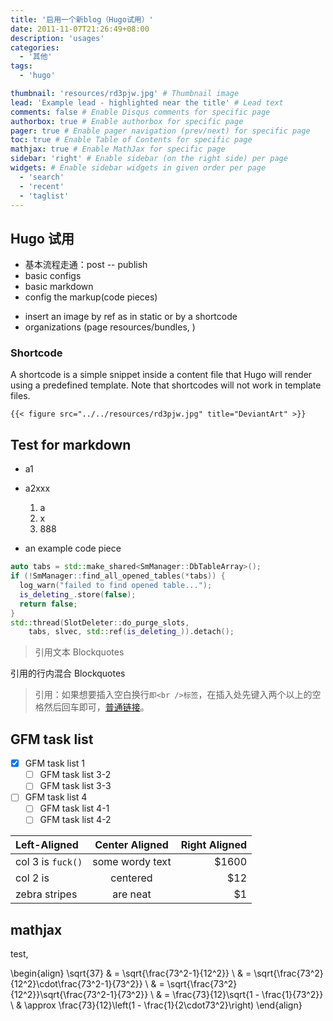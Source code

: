 ```yaml
---
title: '启用一个新blog（Hugo试用）'
date: 2011-11-07T21:26:49+08:00
description: 'usages'
categories:
  - '其他'
tags:
  - 'hugo'

thumbnail: 'resources/rd3pjw.jpg' # Thumbnail image
lead: 'Example lead - highlighted near the title' # Lead text
comments: false # Enable Disqus comments for specific page
authorbox: true # Enable authorbox for specific page
pager: true # Enable pager navigation (prev/next) for specific page
toc: true # Enable Table of Contents for specific page
mathjax: true # Enable MathJax for specific page
sidebar: 'right' # Enable sidebar (on the right side) per page
widgets: # Enable sidebar widgets in given order per page
  - 'search'
  - 'recent'
  - 'taglist'
---
```


## Hugo 试用

- 基本流程走通：post -- publish
- basic configs
- basic markdown
- config the markup(code pieces)
<!--more-->
- insert an image by ref as in static or by a shortcode
- organizations (page resources/bundles, )

### Shortcode

A shortcode is a simple snippet inside a content file that Hugo will render using a predefined template. Note that shortcodes will not work in template files.

```
{{< figure src="../../resources/rd3pjw.jpg" title="DeviantArt" >}}
```

## Test for markdown

- a1
- a2xxx

  1. a
  1. x
  1. 888

- an example code piece

```c++
auto tabs = std::make_shared<SmManager::DbTableArray>();
if (!SmManager::find_all_opened_tables(*tabs)) {
  log_warn("failed to find opened table...");
  is_deleting_.store(false);
  return false;
}
std::thread(SlotDeleter::do_purge_slots,
    tabs, slvec, std::ref(is_deleting_)).detach();
```

> 引用文本 Blockquotes

引用的行内混合 Blockquotes

> 引用：如果想要插入空白换行`即<br />标签`，在插入处先键入两个以上的空格然后回车即可，[普通链接]("/")。

## GFM task list

- [x] GFM task list 1
  - [ ] GFM task list 3-2
  - [ ] GFM task list 3-3
- [ ] GFM task list 4
  - [ ] GFM task list 4-1
  - [ ] GFM task list 4-2

| Left-Aligned      | Center Aligned  | Right Aligned |
| :---------------- | :-------------: | ------------: |
| col 3 is `fuck()` | some wordy text |         $1600 |
| col 2 is          |    centered     |           $12 |
| zebra stripes     |    are neat     |            $1 |


## mathjax

test,

\begin{align}
\sqrt{37} & = \sqrt{\frac{73^2-1}{12^2}} \\
 & = \sqrt{\frac{73^2}{12^2}\cdot\frac{73^2-1}{73^2}} \\ 
 & = \sqrt{\frac{73^2}{12^2}}\sqrt{\frac{73^2-1}{73^2}} \\
 & = \frac{73}{12}\sqrt{1 - \frac{1}{73^2}} \\ 
 & \approx \frac{73}{12}\left(1 - \frac{1}{2\cdot73^2}\right)
\end{align}


